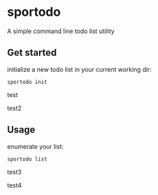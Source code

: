 # sportodo

A simple command line todo list utility

## Get started

initialize a new todo list in your current working dir:

```sportodo init```

test

test2

## Usage

enumerate your list:

```sportodo list```

test3

test4
